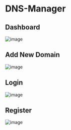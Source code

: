# DNS-Manager

## Dashboard
![image](https://github.com/Kushalobroy/DNS-Manager/assets/92447922/7dffde70-a431-4ca1-bf76-974cfa0327a3)

## Add New Domain
![image](https://github.com/Kushalobroy/DNS-Manager/assets/92447922/7462bc0e-6a16-42ad-81c9-4ca3539e69cb)

## Login
![image](https://github.com/Kushalobroy/DNS-Manager/assets/92447922/1bba43fc-7b89-4a95-8500-7a26f6dc8319)

## Register
![image](https://github.com/Kushalobroy/DNS-Manager/assets/92447922/1a34b5ac-f11e-4733-8ccb-bfe26a7c9d85)



